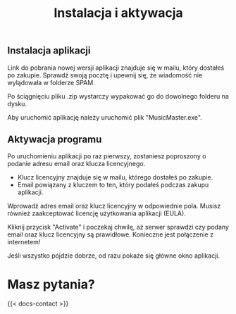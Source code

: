 ﻿---
title: "Instalacja i aktywacja"
description: "Jak zainstalować i aktywować Music Mastera w kilku prostych krokach."
weight: 100
---

## Instalacja aplikacji

Link do pobrania nowej wersji aplikacji znajduje się w mailu, który dostałeś po zakupie. Sprawdź swoją pocztę i upewnij się, że wiadomość nie wylądowała w folderze SPAM.

Po ściągnięciu pliku .zip wystarczy wypakować go do dowolnego folderu na dysku.

Aby uruchomić aplikację należy uruchomić plik "MusicMaster.exe".

## Aktywacja programu

Po uruchomieniu aplikacji po raz pierwszy, zostaniesz poproszony o podanie adresu email oraz klucza licencyjnego. 

- Klucz licencyjny znajduje się w mailu, którego dostałeś po zakupie.
- Email powiązany z kluczem to ten, który podałeś podczas zakupu aplikacji.

Wprowadź adres email oraz klucz licencyjny w odpowiednie pola. Musisz również zaakceptować licencję użytkowania aplikacji (EULA).

Kliknij przycisk "Activate" i poczekaj chwilę, aż serwer sprawdzi czy podany email oraz klucz licencyjny są prawidłowe. Konieczne jest połączenie z internetem!

Jeśli wszystko pójdzie dobrze, od razu pokaże się główne okno aplikacji.

# Masz pytania?

{{< docs-contact >}}